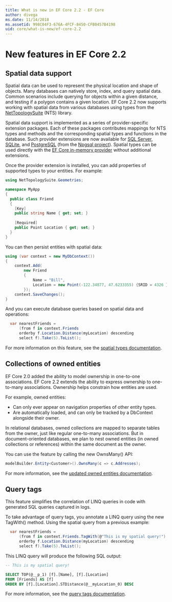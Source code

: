```yaml
---
title: What is new in EF Core 2.2 - EF Core
author: divega
ms.date: 11/14/2018
ms.assetid: 998C04F3-676A-4FCF-8450-CFB0457B4198
uid: core/what-is-new/ef-core-2.2
---
```


# New features in EF Core 2.2

## Spatial data support

Spatial data can be used to represent the physical location and shape of objects.
Many databases can natively store, index, and query spatial data. 
Common scenarios include querying for objects within a given distance, and testing if a polygon contains a given location.
EF Core 2.2 now supports working with spatial data from various databases using types from the [NetTopologySuite](https://github.com/NetTopologySuite/NetTopologySuite) (NTS) library.

Spatial data support is implemented as a series of provider-specific extension packages.
Each of these packages contributes mappings for NTS types and methods and the corresponding spatial types and functions in the database.
Such provider extensions are now available for [SQL Server](https://www.nuget.org/packages/Microsoft.EntityFrameworkCore.SqlServer.NetTopologySuite/), [SQLite](https://www.nuget.org/packages/Microsoft.EntityFrameworkCore.Sqlite.NetTopologySuite/), and [PostgreSQL](https://www.nuget.org/packages/Npgsql.EntityFrameworkCore.PostgreSQL.NetTopologySuite/) (from the [Npgsql project](http://www.npgsql.org/)).
Spatial types can be used directly with the [EF Core in-memory provider](https://docs.microsoft.com/en-us/ef/core/providers/in-memory/) without additional extensions.

Once the provider extension is installed, you can add properties of supported types to your entities. For example:

``` csharp
using NetTopologySuite.Geometries;

namespace MyApp
{
  public class Friend
  {
    [Key]
    public string Name { get; set; }
  
    [Required]
    public Point Location { get; set; }
  }
}
``` 

You can then persist entities with spatial data:

``` csharp
using (var context = new MyDbContext())
{
    context.Add(
        new Friend
        {
            Name = "Bill",
            Location = new Point(-122.34877, 47.6233355) {SRID = 4326 }
        });
    context.SaveChanges();
}
```
And you can execute database queries based on spatial data and operations:

``` csharp
  var nearestFriends =
      (from f in context.Friends
      orderby f.Location.Distance(myLocation) descending
      select f).Take(5).ToList();
```

For more information on this feature, see the [spatial types documentation](xref:core/tbd/spatial). 

## Collections of owned entities

EF Core 2.0 added the ability to model ownership in one-to-one associations.
EF Core 2.2 extends the ability to express ownership to one-to-many associations.
Ownership helps constrain how entities are used.

For example, owned entities:
- Can only ever appear on navigation properties of other entity types. 
- Are automatically loaded, and can only be tracked by a DbContext alongside their owner.

In relational databases, owned collections are mapped to separate tables from the owner, just like regular one-to-many associations.
But in document-oriented databases, we plan to nest owned entities (in owned collections or references) within the same document as the owner.

You can use the feature by calling the new OwnsMany() API:

``` csharp
modelBuilder.Entity<Customer>().OwnsMany(c => c.Addresses);
```

For more information, see the [updated owned entities documentation](xref:core/modeling/owned-entities#collections-of-owned-types).

## Query tags

This feature simplifies the correlation of LINQ queries in code with generated SQL queries captured in logs.

To take advantage of query tags, you annotate a LINQ query using the new TagWith() method.
Using the spatial query from a previous example:

``` csharp
  var nearestFriends =
      (from f in context.Friends.TagWith(@"This is my spatial query!")
      orderby f.Location.Distance(myLocation) descending
      select f).Take(5).ToList();
```

This LINQ query will produce the following SQL output:

``` sql
-- This is my spatial query!

SELECT TOP(@__p_1) [f].[Name], [f].[Location]
FROM [Friends] AS [f]
ORDER BY [f].[Location].STDistance(@__myLocation_0) DESC
```

For more information, see the [query tags documentation](xref:core/querying/tags). 